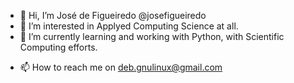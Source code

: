 - 👋 Hi, I’m José de Figueiredo @josefigueiredo
- 👀 I’m interested in Applyed Computing Science at all. 
- 🌱 I’m currently learning and working with Python, with Scientific Computing efforts.
<!-- - 💞️ I’m looking to collaborate on  -->
- 📫 How to reach me on deb.gnulinux@gmail.com

<!---
josefigueiredo/josefigueiredo is a ✨ special ✨ repository because its `README.md` (this file) appears on your GitHub profile.
You can click the Preview link to take a look at your changes.
--->

